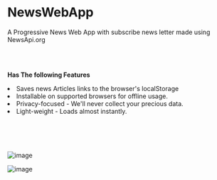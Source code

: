 # NewsWebApp
A Progressive News Web App with subscribe news letter made using NewsApi.org

</br>
</br>

<b>Has The following Features</b>
<li> Saves news Articles links to the browser's localStorage</li>
<li>Installable on supported browsers for offline usage.</li>
<li>Privacy-focused - We'll never collect your precious data.</li>
<li>Light-weight - Loads almost instantly.</li>

</br>
</br>
</br>
</br>

![image](https://github.com/PrathameshMalavi/NewsWebApp/assets/114830029/4b72ec08-f05f-410e-ac0e-6c72e5425473)

![image](https://github.com/PrathameshMalavi/NewsWebApp/assets/114830029/c9fd2af3-eb1d-4cff-8fcf-96af269f38ac)

